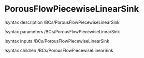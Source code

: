 <!-- MOOSE Documentation Stub: Remove this when content is added. -->

# PorousFlowPiecewiseLinearSink
!syntax description /BCs/PorousFlowPiecewiseLinearSink

!syntax parameters /BCs/PorousFlowPiecewiseLinearSink

!syntax inputs /BCs/PorousFlowPiecewiseLinearSink

!syntax children /BCs/PorousFlowPiecewiseLinearSink
